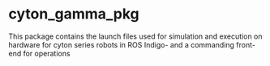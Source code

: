 # cyton_gamma_pkg
This package contains the launch files used for simulation and execution on hardware for cyton series robots in ROS Indigo- and a commanding front-end for operations
